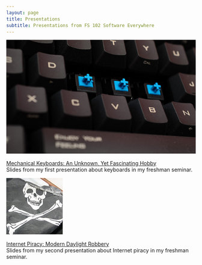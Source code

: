 ```yaml
---
layout: page
title: Presentations
subtitle: Presentations from FS 102 Software Everywhere
---
```


![Keyboard](/img/mech_kb_med.jpg)

[Mechanical Keyboards: An Unknown, Yet Fascinating Hobby](https://cdn.rawgit.com/burrowss/mech-kb-presentation/a2f50636/mech_kb_presentation.html)  
Slides from my first presentation about keyboards in my freshman seminar.


![Jolly Roger](/img/jolly_roger.jpg)

[Internet Piracy: Modern Daylight Robbery](https://cdn.rawgit.com/burrowss/internet_piracy_presentation/eeffc70f/internet_piracy_presentation.html)  
Slides from my second presentation about Internet piracy in my freshman seminar.
